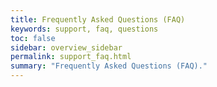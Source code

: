```yaml
---
title: Frequently Asked Questions (FAQ)
keywords: support, faq, questions
toc: false
sidebar: overview_sidebar
permalink: support_faq.html
summary: "Frequently Asked Questions (FAQ)."
---
```


